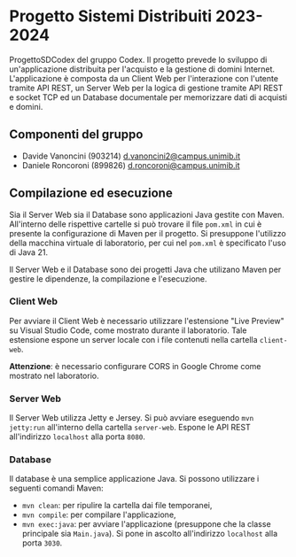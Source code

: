 # Progetto Sistemi Distribuiti 2023-2024

ProgettoSDCodex del gruppo Codex.
Il progetto prevede lo sviluppo di un'applicazione distribuita per l'acquisto e la gestione di domini Internet. L'applicazione è composta da un Client Web per l'interazione con l'utente tramite API REST, un Server Web per la logica di gestione tramite API REST e socket TCP ed un Database documentale per memorizzare dati di acquisti e domini.

## Componenti del gruppo

* Davide Vanoncini (903214) <d.vanoncini2@campus.unimib.it>
* Daniele Roncoroni (899826) <d.roncoroni@campus.unimib.it>

## Compilazione ed esecuzione

Sia il Server Web sia il Database sono applicazioni Java gestite con Maven. All'interno delle rispettive cartelle si può trovare il file `pom.xml` in cui è presente la configurazione di Maven per il progetto. Si presuppone l'utilizzo della macchina virtuale di laboratorio, per cui nel `pom.xml` è specificato l'uso di Java 21.

Il Server Web e il Database sono dei progetti Java che utilizano Maven per gestire le dipendenze, la compilazione e l'esecuzione.

### Client Web

Per avviare il Client Web è necessario utilizzare l'estensione "Live Preview" su Visual Studio Code, come mostrato durante il laboratorio. Tale estensione espone un server locale con i file contenuti nella cartella `client-web`.

**Attenzione**: è necessario configurare CORS in Google Chrome come mostrato nel laboratorio.

### Server Web

Il Server Web utilizza Jetty e Jersey. Si può avviare eseguendo `mvn jetty:run` all'interno della cartella `server-web`. Espone le API REST all'indirizzo `localhost` alla porta `8080`.

### Database

Il database è una semplice applicazione Java. Si possono utilizzare i seguenti comandi Maven:

* `mvn clean`: per ripulire la cartella dai file temporanei,
* `mvn compile`: per compilare l'applicazione,
* `mvn exec:java`: per avviare l'applicazione (presuppone che la classe principale sia `Main.java`). Si pone in ascolto all'indirizzo `localhost` alla porta `3030`.